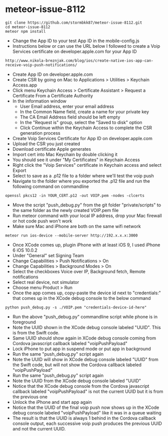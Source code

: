 # meteor-issue-8112

<pre><code>git clone https://github.com/stormbkk87/meteor-issue-8112.git
cd meteor-issue-8112
meteor npm install
</code></pre>

- Change the App ID to your test App ID in the mobile-config.js
- Instructions below or can use the URL below I followed to create a Voip Services certificate on developer.apple.com for your App ID

<pre><code>http://www.nikola-breznjak.com/blog/ios/create-native-ios-app-can-receive-voip-push-notifications/</code></pre>

- Create App ID on developer.apple.com
- Create CSR by going on Mac to Applications > Utilities > Keychain Access.app
- Click menu Keychain Access > Certificate Assistant > Request a Certificate From a Certificate Authority
- In the information window
  - User Email address, enter your email address
  - In the Common Name field, create a name for your private key
  - The CA Email Address field should be left empty
  - In the "Request is" group, select the "Saved to disk" option
  - Click Continue within the Keychain Access to complete the CSR generation process
- Create Voip Services Certificate for App ID on developer.apple.com
- Upload the CSR you just created
- Download certificate Apple generates
- Import cert into Mac Keychain by double clicking it
- You should see it under "My Certificates" in Keychain Access
- Right click the "Voip Services" certificate in Keychain access and select Export
- Select to save as a .p12 file to a folder where we'll test the voip push
- Navigate to the folder where you exported the .p12 file and run the following command on commandline

<pre><code>openssl pkcs12 -in YOUR_CERT.p12 -out VOIP.pem -nodes -clcerts</code></pre>

- Move the script "push_debug.py" from the git folder "private/scripts" to the same folder as the newly created VOIP.pem file
- Run meteor command with your local IP address, drop your Mac firewall or hot code push won't work
- Make sure Mac and iPhone are both on the same wifi network

<pre><code>meteor run ios-device --mobile-server http://192.x.x.x:3000</code></pre>

- Once XCode comes up, plugin iPhone with at least iOS 9, I used iPhone 6 iOS 10.0.2
- Under "General" set Signing Team
- Change Capabilities > Push Notifications > On
- Change Capabilities > Background Modes > On
- Select the checkboxes Voice over IP, Background fetch, Remote notifications
- Select real device, not simulator
- Choose menu Product > Run
- Once the app comes up, copy-paste the device id next to "credentials:" that comes up in the XCode debug console to the below command

<pre><code>python push_debug.py -s ./VOIP.pem "credentials-device-id-here"</code></pre>

- Run the above "push_debug.py" commandline script while phone is in foreground
- Note the UUID shown in the XCode debug console labeled "UUID". This is from the Swift code.
- Same UUID should show again in XCode debug console coming from Cordova javascript callback labeled "voipPushPayload"
- Lock iPhone to put app in suspend mode or put app in background
- Run the same "push_debug.py" script again
- Note the UUID will show in XCode debug console labeled "UUID" from the Swift code, but will not show the Cordova callback labeled "voipPushPayload"
- Run the same "push_debug.py" script again
- Note the UUID from the XCode debug console labeled "UUID"
- Notice that the XCode debug console from the Cordova javascript callback labeled "voipPushPayload" is not the current UUID but it is from the previous one
- Unlock the iPhone and start app again
- Notice that the UUID of the final voip push now shows up in the XCode debug console labeled "voipPushPayload" like it was in a queue waiting
- The result is that the UUID is always 1 behind in the Cordova callback console output, each successive voip push produces the previous UUID and not the current UUID.
 



